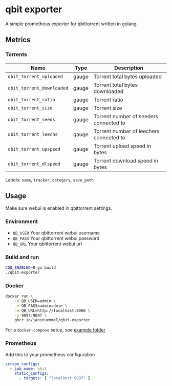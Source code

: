 # qbit exporter

A simple prometheus exporter for qbittorrent written in golang.

## Metrics

### Torrents

| Name | Type | Description |
| ---- | ---- | ----------- |
| `qbit_torrent_uploaded`   | gauge | Torrent total bytes uploaded |
| `qbit_torrent_downloaded` | gauge | Torrent total bytes downloaded |
| `qbit_torrent_ratio`      | gauge | Torrent ratio |
| `qbit_torrent_size`       | gauge | Torrent size |
| `qbit_torrent_seeds`      | gauge | Torrent number of seeders connected to |
| `qbit_torrent_leechs`     | gauge | Torrent number of leechers connected to |
| `qbit_torrent_upspeed`    | gauge | Torrent upload speed in bytes |
| `qbit_torrent_dlspeed`    | gauge | Torrent download speed in bytes |

Labels: `name`, `tracker`, `category`, `save_path`

## Usage

Make sure webui is enabled in qbittorrent settings.

### Environment

* `QB_USER` Your qbittorrent webui username
* `QB_PASS` Your qbittorrent webui password
* `QB_URL` Your qbittorrent webui url

### Build and run

```sh
CGO_ENABLED=0 go build
./qbit-exporter
```

### Docker

```sh
docker run \
    -e QB_USER=admin \
    -e QB_PASS=adminadmin \
    -e QB_URL=http://localhost:8080 \
    -p 9897:9897 \
    ghcr.io/janstuemmel/qbit-exporter
```

For a `docker-compose` setup, see [example folder](./example)

### Prometheus

Add this to your prometheus configuration

```yml
scrape_configs:
  - job_name: qbit
    static_configs:
      - targets: [ "localhost:9897" ]
```
